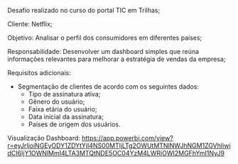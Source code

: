 Desafio realizado no curso do portal TIC em Trilhas; 

Cliente: Netflix;

Objetivo: Analisar o perfil dos consumidores em diferentes países;

Responsabilidade: Desenvolver um dashboard simples que reúna informações relevantes para melhorar a estratégia de vendas da empresa; 

Requisitos adicionais:
- Segmentação de clientes de acordo com os seguintes dados:
   - Tipo de assinatura ativa; 
   - Gênero do usuário;
   - Faixa etária do usuário; 
   - Data inicial da assinatura;
   - Países de origem dos usuários.

Visualização Dashboard: https://app.powerbi.com/view?r=eyJrIjoiNGEyODY1ZDYtYjI4NS00MTljLTg2OWUtMTNlNWJhNGM1ZGVhIiwidCI6IjY1OWNlMmI4LTA3MTQtNDE5OC04YzM4LWRjOWI2MGFhYmI1NyJ9
